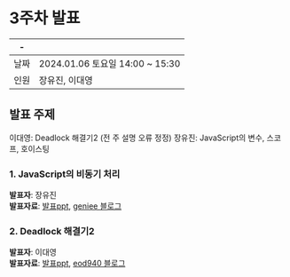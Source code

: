 # 3주차 발표

| -    |                                 |
| ---- | ------------------------------- |
| 날짜 | 2024.01.06 토요일 14:00 ~ 15:30 |
| 인원 | 장유진, 이대영                  |

## 발표 주제

이대영: Deadlock 해결기2 (전 주 설명 오류 정정)
장유진: JavaScript의 변수, 스코프, 호이스팅

### 1. JavaScript의 비동기 처리

**발표자**: 장유진<br/>
**발표자료**: [발표ppt](230106_장유진_variable.md), [geniee 블로그](https://blog.naver.com/geniee1220)

### 2. Deadlock 해결기2

**발표자**: 이대영 <br/>
**발표자료**: [발표ppt](231230_이대영_발표자료.pdf), [eod940 블로그](https://eod940.tistory.com)
